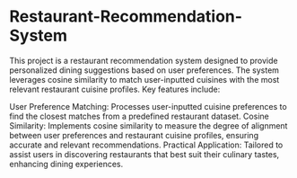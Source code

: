 # Restaurant-Recommendation-System
This project is a restaurant recommendation system designed to provide personalized dining suggestions based on user preferences. The system leverages cosine similarity to match user-inputted cuisines with the most relevant restaurant cuisine profiles. Key features include:

User Preference Matching:
Processes user-inputted cuisine preferences to find the closest matches from a predefined restaurant dataset.
Cosine Similarity:
Implements cosine similarity to measure the degree of alignment between user preferences and restaurant cuisine profiles, ensuring accurate and relevant recommendations.
Practical Application:
Tailored to assist users in discovering restaurants that best suit their culinary tastes, enhancing dining experiences.
